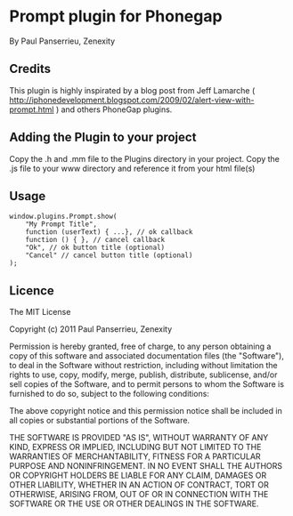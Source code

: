 # Prompt plugin for Phonegap #
By Paul Panserrieu, Zenexity

## Credits ##
This plugin is highly inspirated by a blog post from Jeff Lamarche 
( http://iphonedevelopment.blogspot.com/2009/02/alert-view-with-prompt.html )
and others PhoneGap plugins.

## Adding the Plugin to your project ##
Copy the .h and .mm file to the Plugins directory in your project. 
Copy the .js file to your www directory and reference it from your html file(s)

## Usage ##

    window.plugins.Prompt.show(
        "My Prompt Title",
        function (userText) { ...}, // ok callback
        function () { }, // cancel callback 
        "Ok", // ok button title (optional)
        "Cancel" // cancel button title (optional)
    );

## Licence ##

The MIT License

Copyright (c) 2011 Paul Panserrieu, Zenexity

Permission is hereby granted, free of charge, to any person obtaining a copy
of this software and associated documentation files (the "Software"), to deal
in the Software without restriction, including without limitation the rights
to use, copy, modify, merge, publish, distribute, sublicense, and/or sell
copies of the Software, and to permit persons to whom the Software is
furnished to do so, subject to the following conditions:

The above copyright notice and this permission notice shall be included in
all copies or substantial portions of the Software.

THE SOFTWARE IS PROVIDED "AS IS", WITHOUT WARRANTY OF ANY KIND, EXPRESS OR
IMPLIED, INCLUDING BUT NOT LIMITED TO THE WARRANTIES OF MERCHANTABILITY,
FITNESS FOR A PARTICULAR PURPOSE AND NONINFRINGEMENT. IN NO EVENT SHALL THE
AUTHORS OR COPYRIGHT HOLDERS BE LIABLE FOR ANY CLAIM, DAMAGES OR OTHER
LIABILITY, WHETHER IN AN ACTION OF CONTRACT, TORT OR OTHERWISE, ARISING FROM,
OUT OF OR IN CONNECTION WITH THE SOFTWARE OR THE USE OR OTHER DEALINGS IN
THE SOFTWARE.


